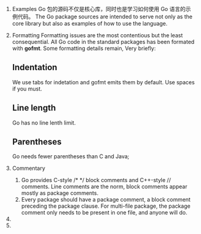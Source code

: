 1. Examples
    Go 包的源码不仅是核心库，同时也是学习如何使用 Go 语言的示例代码。
    The Go package sources are intended to serve not only as the core library but also as examples of how to use the language.

2. Formatting
   Formatting issues are the most contentious but the least consequential.
   All Go code in the standard packages has been formated with **gofmt**.
   Some formatting details remain, Very briefly:
   ## Indentation
    We use tabs for indetation and gofmt emits them by default. Use spaces if you must.
   ## Line length 
    Go has no line lenth limit.
   ## Parentheses
    Go needs fewer parentheses than C and Java;

3. Commentary 
   1. Go provides C-style /* */ block comments and C++-style // comments. Line comments are the norm, block comments appear mostly as package comments.
   2. Every package should have a package  comment, a block comment preceding the package clause. For multi-file package, the package comment only needs to be present in one file, and anyone will do.
4. 
5. 

